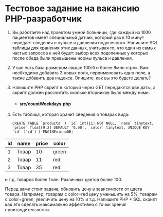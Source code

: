 # Тестовое задание на вакансию PHP-разработчик

1. Вы работаете над проектом умной больницы, где каждый из 1000 пациентов имеет специальный датчик, который раз в 10
   минут передает сведения о пульсе и давлении подопечного. Напишите SQL таблицы для хранения этих данных, учитывая то,
   что один из самых частых запросов к ней будет: выбор всех подопечных у которых после обеда были превышены нормы
   пульса и давления.

2. У вас есть база размером свыше 100гб и более 8млн строк. Вам необходимо добавить 3 новых поля, переименовать одно
   поле, а также добавить два индекса. Опишите, как вы это будете делать?

3. Напишите PHP скрипт в который через GET передаются две даты, а скрипт должен рассчитать сколько вторников было между
   ними.
    - #### src/countWeekdays.php

4. Есть таблица, которая хранит сведения о товарах вида:
    
   ``
   CREATE TABLE `products` (
   `id` int(11) NOT NULL,
   `name` tinytext,
   `price` float(9,2) DEFAULT '0.00',
   `color` tinytext, UNIQUE KEY `id` (`id`)
   ) ENGINE=innoDB;
   ``

| id  | name  | price | color |
| --- | ----- | ----- | ----- |
| 1   | Товар | 10    | green |
| 2   | Товар | 11    | red   |
| 3   | Товар | 35    | red   |

и т.д. товаров более 1млн. Различных цветов более 100.

Перед вами стоит задача, обновить цену в зависимости от цвета товара. Например, товарам с color=red цену уменьшить на
5%, товарам с color=green, увеличить цену на 10% и т.д. Напишите PHP + SQL скрипт как это сделать максимально эффективно
с точки зрения производительности.
